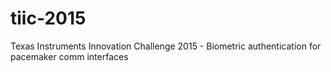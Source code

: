 # tiic-2015
Texas Instruments Innovation Challenge 2015 - Biometric authentication for pacemaker comm interfaces
